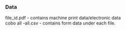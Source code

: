 ### Data

file_id.pdf - contains machine print data/electronic data <br>
cobo all -all.csv - contains form data under each file.

